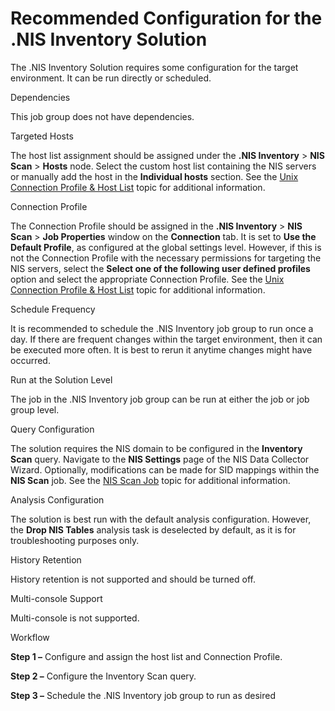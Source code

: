 # Recommended Configuration for the .NIS Inventory Solution

The .NIS Inventory Solution requires some configuration for the target environment. It can be run
directly or scheduled.

Dependencies

This job group does not have dependencies.

Targeted Hosts

The host list assignment should be assigned under the **.NIS Inventory** > **NIS Scan** > **Hosts**
node. Select the custom host list containing the NIS servers or manually add the host in the
**Individual hosts** section. See the
[Unix Connection Profile & Host List](../../admin/datacollector/nis/configurejob.md) topic for
additional information.

Connection Profile

The Connection Profile should be assigned in the **.NIS Inventory** > **NIS Scan** > **Job
Properties** window on the **Connection** tab. It is set to **Use the Default Profile**, as
configured at the global settings level. However, if this is not the Connection Profile with the
necessary permissions for targeting the NIS servers, select the **Select one of the following user
defined profiles** option and select the appropriate Connection Profile. See the
[Unix Connection Profile & Host List](../../admin/datacollector/nis/configurejob.md) topic for
additional information.

Schedule Frequency

It is recommended to schedule the .NIS Inventory job group to run once a day. If there are frequent
changes within the target environment, then it can be executed more often. It is best to rerun it
anytime changes might have occurred.

Run at the Solution Level

The job in the .NIS Inventory job group can be run at either the job or job group level.

Query Configuration

The solution requires the NIS domain to be configured in the **Inventory Scan** query. Navigate to
the **NIS Settings** page of the NIS Data Collector Wizard. Optionally, modifications can be made
for SID mappings within the **NIS Scan** job. See the [NIS Scan Job](nis_scan.md) topic for
additional information.

Analysis Configuration

The solution is best run with the default analysis configuration. However, the **Drop NIS Tables**
analysis task is deselected by default, as it is for troubleshooting purposes only.

History Retention

History retention is not supported and should be turned off.

Multi-console Support

Multi-console is not supported.

Workflow

**Step 1 –** Configure and assign the host list and Connection Profile.

**Step 2 –** Configure the Inventory Scan query.

**Step 3 –** Schedule the .NIS Inventory job group to run as desired
